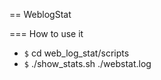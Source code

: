 == WeblogStat

=== How to use it

* `$` cd web_log_stat/scripts
* `$` ./show_stats.sh ./webstat.log
